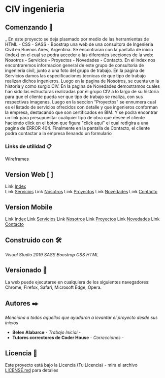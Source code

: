 # CIV ingenieria

## Comenzando 🚀
_ En este proyecto se deja plasmado por medio de las herramientas de HTML - CSS - SASS - Boostrap una web de una consultora de Ingenieria Civil en Buenos Aires, 
Argentina. Se encontraran con la pantalla de inicio (index) en el cual se podra acceder a las diferentes secciones de la web:
Nosotros - Servicios -  Proyectos - Novedades - Contacto. En el index nos encontraremos informacion general
de este grupo de consultoria de ingenieria civil, junto a una foto del grupo de trabajo.
En la pagina de Servicios damos las especificaciones tecnicas de que tipo de trabajo realizan dichos ingenieros. 
Luego en la pagina de Nosotros, se cuenta un la historia y como surgio CIV. En la pagina de Novedades demostramos
cuales han sido las estructuras realizadas por el grupo CIV a lo largo de su historia para que el cliente pueda ver que tipo de trabajo se realiza, con sus respectivas
imagenes. Luego en la seccion "Proyectos" se ennumera cual es el listado de servicios ofrecidos con detalle y que ingenieros conforman la empresa, destacando
que son certificados en BIM. Y se podra encontrar un link para presupuestar cualquier tipo de obra que desee el cliente haciendo click en el boton que figura "click aqui"
el cual redigira a una pagina de ERROR 404. Finalmente en la pantalla de Contacto, el cliente podra contactar a la empresa llenando un formulario



###  Links de utilidad 📋
Wireframes

## Version Web  [ ]
Link  [Index](https://wireframe.cc/OPyR0O)  
Link  [Servicios](https://wireframe.cc/OtAMeF) 
Link [Nosotros](https://wireframe.cc/wTDueo) 
Link [Proyectos](https://wireframe.cc/astjvx) 
Link [Novedades](https://wireframe.cc/GcuDmF)
Link [Contacto](https://wireframe.cc/y8lfCQ) 

## Version Mobile
Link [Index](https://wireframe.cc/i1h7UP)
Link [Servicios](https://wireframe.cc/Jq5h8o)
Link [Nosotros](https://wireframe.cc/hN0fkW) 
Link [Proyectos](https://wireframe.cc/1RvIuf) 
Link [Novedades](https://wireframe.cc/4S83fl)
Link [Contacto](https://wireframe.cc/nyXXw7) 


## Construido con 🛠️

_Visual Studio 2019_
_SASS_
_Boostrap_
_CSS_
_HTML_


## Versionado 📌

La web puede ejecutarse en cualquiera de los siguientes navegadores: Chrome, Firefox, Safari, Microsoft Edge, Opera. 

## Autores ✒️

_Menciona a todos aquellos que ayudaron a levantar el proyecto desde sus inicios_

* **Belen Alabarce** - *Trabajo Inicial* - 
* **Tutores correctores de Coder House** - *Correcciones* - 

## Licencia 📄

Este proyecto está bajo la Licencia (Tu Licencia) - mira el archivo [LICENSE.md](LICENSE.md) para detalles

